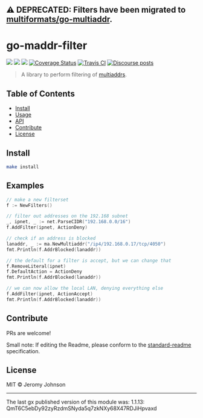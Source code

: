 ## ⚠️ DEPRECATED: Filters have been migrated to [multiformats/go-multiaddr](https://github.com/multiformats/go-multiaddr). 

go-maddr-filter
==================

[![](https://img.shields.io/badge/made%20by-Protocol%20Labs-blue.svg?style=flat-square)](https://protocol.ai)
[![](https://img.shields.io/badge/project-libp2p-yellow.svg?style=flat-square)](https://libp2p.io/)
[![](https://img.shields.io/badge/freenode-%23libp2p-yellow.svg?style=flat-square)](http://webchat.freenode.net/?channels=%23libp2p)
[![Coverage Status](https://coveralls.io/repos/github/libp2p/go-maddr-filter/badge.svg?branch=master)](https://coveralls.io/github/libp2p/go-maddr-filter?branch=master)
[![Travis CI](https://travis-ci.org/libp2p/go-maddr-filter.svg?branch=master)](https://travis-ci.org/libp2p/go-maddr-filter)
[![Discourse posts](https://img.shields.io/discourse/https/discuss.libp2p.io/posts.svg)](https://discuss.libp2p.io)

> A library to perform filtering of [multiaddrs](https://github.com/multiformats/multiaddr).


## Table of Contents

- [Install](#install)
- [Usage](#usage)
- [API](#api)
- [Contribute](#contribute)
- [License](#license)

## Install

```sh
make install
```

## Examples

```go
// make a new filterset
f := NewFilters()

// filter out addresses on the 192.168 subnet
_, ipnet, _ := net.ParseCIDR("192.168.0.0/16")
f.AddFilter(ipnet, ActionDeny)

// check if an address is blocked
lanaddr, _ := ma.NewMultiaddr("/ip4/192.168.0.17/tcp/4050")
fmt.Println(f.AddrBlocked(lanaddr))

// the default for a filter is accept, but we can change that
f.RemoveLiteral(ipnet)
f.DefaultAction = ActionDeny
fmt.Println(f.AddrBlocked(lanaddr))

// we can now allow the local LAN, denying everything else
f.AddFilter(ipnet, ActionAccept)
fmt.Println(f.AddrBlocked(lanaddr))
```

## Contribute

PRs are welcome!

Small note: If editing the Readme, please conform to the [standard-readme](https://github.com/RichardLitt/standard-readme) specification.

## License

MIT © Jeromy Johnson

---

The last gx published version of this module was: 1.1.13: QmT6C5ebDy92zyRzdmSNyda5q7zkNXy68X47RDJiHpvaxd
